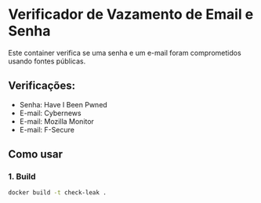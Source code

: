 # Verificador de Vazamento de Email e Senha

Este container verifica se uma senha e um e-mail foram comprometidos usando fontes públicas.

## Verificações:

- Senha: Have I Been Pwned
- E-mail: Cybernews
- E-mail: Mozilla Monitor
- E-mail: F-Secure

## Como usar

### 1. Build

```bash
docker build -t check-leak .
